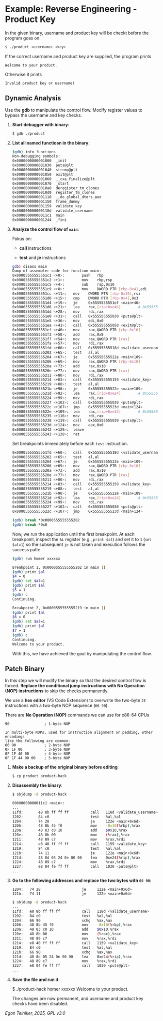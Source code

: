 # Example: Reverse Engineering - Product Key 

In the given binary, username and product key will be checkt before the program 
goes on. 
```bash
$ ./product <username> <key>
```

If the correct username and product key are supplied, the program prints 
```
Welcome to your product.
```

Otherwise it prints 
```
Invalid product key or username!
```

## Dynamic Analysis 

Use the **gdb** to manipulate the control flow.
Modify register values to bypass the username and key checks.

1. **Start debugger with binary**:

    ```bash
    $ gdb ./product
    ```

2. **List all named functiosn in the binary**:

    ```bash
    (gdb) info functions
    Non-debugging symbols:
    0x0000000000001000  _init
    0x0000000000001030  puts@plt
    0x0000000000001040  strcmp@plt
    0x0000000000001050  exit@plt
    0x0000000000001060  __cxa_finalize@plt
    0x0000000000001070  _start
    0x00000000000010a0  deregister_tm_clones
    0x00000000000010d0  register_tm_clones
    0x0000000000001110  __do_global_dtors_aux
    0x0000000000001150  frame_dummy
    0x0000000000001159  validate_key
    0x000000000000118d  validate_username
    0x00000000000011c1  main
    0x0000000000001244  _fini
    ```

3. **Analyze the control flow of `main`**:

    Fokus on:
    * **call** instructions 

    * **test** and **je** instructions 

    ```bash
    gdb) disass main
    Dump of assembler code for function main:
    0x00005555555551c1 <+0>:	    push   rbp
    0x00005555555551c2 <+1>:	    mov    rbp,rsp
    0x00005555555551c5 <+4>:	    sub    rsp,0x10
    0x00005555555551c9 <+8>:	    mov    DWORD PTR [rbp-0x4],edi
    0x00005555555551cc <+11>:	mov    QWORD PTR [rbp-0x10],rsi
    0x00005555555551d0 <+15>:	cmp    DWORD PTR [rbp-0x4],0x3
    0x00005555555551d4 <+19>:	je     0x5555555551ef <main+46>
    0x00005555555551d6 <+21>:	lea    rax,[rip+0xe4b]        # 0x555555556028
    0x00005555555551dd <+28>:	mov    rdi,rax
    0x00005555555551e0 <+31>:	call   0x555555555030 <puts@plt>
    0x00005555555551e5 <+36>:	mov    edi,0x0
    0x00005555555551ea <+41>:	call   0x555555555050 <exit@plt>
    0x00005555555551ef <+46>:	mov    rax,QWORD PTR [rbp-0x10]
    0x00005555555551f3 <+50>:	add    rax,0x8
    0x00005555555551f7 <+54>:	mov    rax,QWORD PTR [rax]
    0x00005555555551fa <+57>:	mov    rdi,rax
    0x00005555555551fd <+60>:	call   0x55555555518d <validate_username>
    0x0000555555555202 <+65>:	test   al,al
    0x0000555555555204 <+67>:	je     0x55555555522e <main+109>
    0x0000555555555206 <+69>:	mov    rax,QWORD PTR [rbp-0x10]
    0x000055555555520a <+73>:	add    rax,0x10
    0x000055555555520e <+77>:	mov    rax,QWORD PTR [rax]
    0x0000555555555211 <+80>:	mov    rdi,rax
    0x0000555555555214 <+83>:	call   0x555555555159 <validate_key>
    0x0000555555555219 <+88>:	test   al,al
    0x000055555555521b <+90>:	je     0x55555555522e <main+109>
    0x000055555555521d <+92>:	lea    rax,[rip+0xe24]        # 0x555555556048
    0x0000555555555224 <+99>:	mov    rdi,rax
    0x0000555555555227 <+102>:	call   0x555555555030 <puts@plt>
    0x000055555555522c <+107>:	jmp    0x55555555523d <main+124>
    0x000055555555522e <+109>:	lea    rax,[rip+0xe33]        # 0x555555556068
    0x0000555555555235 <+116>:	mov    rdi,rax
    0x0000555555555238 <+119>:	call   0x555555555030 <puts@plt>
    0x000055555555523d <+124>:	mov    eax,0x0
    0x0000555555555242 <+129>:	leave
    0x0000555555555243 <+130>:	ret
    ```

    Set breakpoints immediately before each `test` instruction. 

    ```bash
    0x00005555555551fd <+60>:	call   0x55555555518d <validate_username>
    0x0000555555555202 <+65>:	test   al,al                                <== break
    0x0000555555555204 <+67>:	je     0x55555555522e <main+109>                
    0x0000555555555206 <+69>:	mov    rax,QWORD PTR [rbp-0x10]
    0x000055555555520a <+73>:	add    rax,0x10
    0x000055555555520e <+77>:	mov    rax,QWORD PTR [rax]
    0x0000555555555211 <+80>:	mov    rdi,rax
    0x0000555555555214 <+83>:	call   0x555555555159 <validate_key>
    0x0000555555555219 <+88>:	test   al,al                                <== break
    0x000055555555521b <+90>:	je     0x55555555522e <main+109>             
    0x000055555555521d <+92>:	lea    rax,[rip+0xe24]        # 0x555555556048
    0x0000555555555224 <+99>:	mov    rdi,rax
    0x0000555555555227 <+102>:	call   0x555555555030 <puts@plt>
    0x000055555555522c <+107>:	jmp    0x55555555523d <main+124>

    (gdb) break *0x0000555555555202
    (gdb) break *0x0
    ```

    Now, we run the application until the first breakpoint.
    At each breakpoint, inspect the `AL` register (e.g., `print $al`) and set it to `1` 
    (`set $al=1`) so the subsequent `je` is not taken and execution follows the success path:

    ```bash
    (gdb) run homer xxxxxx

    Breakpoint 1, 0x0000555555555202 in main ()
    (gdb) print $al
    $4 = 0
    (gdb) set $al=1
    (gdb) print $al
    $5 = 1
    (gdb) c
    Continuing.

    Breakpoint 2, 0x0000555555555219 in main ()
    (gdb) print $al
    $6 = 0
    (gdb) set $al=1
    (gdb) print $al
    $7 = 1
    (gdb) c
    Continuing.
    Welcome to your product.
    ```

    With this, we have achieved the goal by manipulating the control flow.


## Patch Binary 

In this step we will modify the binary so that the desired control 
flow is forced. **Replace the conditional jump instructions with 
No Operation (NOP) instructions** to skip the checks permanently.

We use a **hex editor** (VS Code Extension) to overwrite the two-byte 
`JE` instructions with a two-byte NOP sequence (`66 90`). 

There are **No Operation (NOP)** commands we can use for x86-64 CPUs 

```
90                ; 1-byte NOP 

In multi-byte NOPs, used for instruction alignment or padding, other encodings 
like the following are common:
66 90             ; 2-byte NOP
0F 1F 00          ; 3-byte NOP
0F 1F 40 00       ; 4-byte NOP
0F 1F 44 00 00    ; 5-byte NOP
```

1. **Make a backup of the original binary before editing**: 

    ```bash
    $ cp product product-hack
    ```

2. **Disassembly the binary**:

    ```bash
    $ objdump -d product-hack

    00000000000011c1 <main>:
    ...
    11fd:       e8 8b ff ff ff          call   118d <validate_username>
    1202:       84 c0                   test   %al,%al
    1204:       74 28                   je     122e <main+0x6d>          <== replace
    1206:       48 8b 45 f0             mov    -0x10(%rbp),%rax
    120a:       48 83 c0 10             add    $0x10,%rax
    120e:       48 8b 00                mov    (%rax),%rax
    1211:       48 89 c7                mov    %rax,%rdi
    1214:       e8 40 ff ff ff          call   1159 <validate_key>
    1219:       84 c0                   test   %al,%al
    121b:       74 11                   je     122e <main+0x6d>         <== replace
    121d:       48 8d 05 24 0e 00 00    lea    0xe24(%rip),%rax        
    1224:       48 89 c7                mov    %rax,%rdi
    1227:       e8 04 fe ff ff          call   1030 <puts@plt>
    ...
    ```

3. **Go to the following addresses and replace the two bytes with `66 90`**:

    ```
    1204:	74 28                	je     122e <main+0x6d>
    121b:	74 11                	je     122e <main+0x6d>
    ```

    ```bash
    $ objdump -d product-hack
    ...
    11fd:	e8 8b ff ff ff       	call   118d <validate_username>
    1202:	84 c0                	test   %al,%al
    1204:	66 90                	xchg   %ax,%ax                      <== NOP
    1206:	48 8b 45 f0          	mov    -0x10(%rbp),%rax
    120a:	48 83 c0 10          	add    $0x10,%rax
    120e:	48 8b 00             	mov    (%rax),%rax
    1211:	48 89 c7             	mov    %rax,%rdi
    1214:	e8 40 ff ff ff       	call   1159 <validate_key>
    1219:	84 c0                	test   %al,%al
    121b:	66 90                	xchg   %ax,%ax                      <== NOP
    121d:	48 8d 05 24 0e 00 00 	lea    0xe24(%rip),%rax       
    1224:	48 89 c7             	mov    %rax,%rdi
    1227:	e8 04 fe ff ff       	call   1030 <puts@plt>
    ...
    ```

4. **Save the file and run it**:

    $ ./product-hack homer xxxxxx
    Welcome to your product.

    The changes are now permanent, and username and product key checks have been disabled.


*Egon Teiniker, 2025, GPL v3.0*